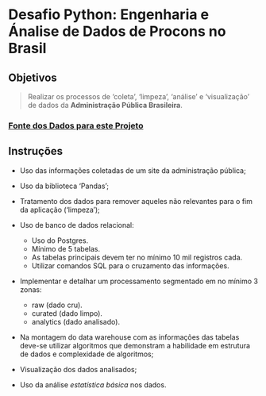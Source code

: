 # Desafio Python: Engenharia e Ánalise de Dados de Procons no Brasil

## Objetivos

  >Realizar os processos de ‘coleta’, ‘limpeza’, ‘análise’ e ‘visualização’ de dados da **Administração Pública Brasileira**.

### [Fonte dos Dados para este Projeto](https://dados.mj.gov.br/dataset/atendimentos-de-consumidores-nos-procons-sindec)

## Instruções

- Uso das informações coletadas de um site da administração pública;
- Uso da biblioteca ‘Pandas’;
- Tratamento dos dados para remover aqueles não relevantes para o fim da aplicação (‘limpeza’);

- Uso de banco de dados relacional:
  - Uso do Postgres.
  - Mínimo de 5 tabelas.
  - As tabelas principais devem ter no mínimo 10 mil registros cada.
  - Utilizar comandos SQL para o cruzamento das informações.

- Implementar e detalhar um processamento segmentado em no mínimo 3 zonas:
  - raw (dado cru).
  - curated (dado limpo).
  - analytics (dado analisado).

- Na montagem do data warehouse com as informações das tabelas deve-se utilizar algoritmos que demonstram a habilidade em estrutura de dados e complexidade de algoritmos;

- Visualização dos dados analisados;

- Uso da análise _estatística básica_ nos dados.
